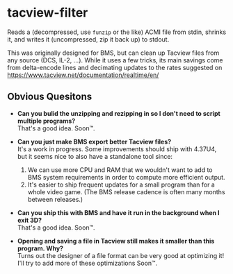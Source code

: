 # tacview-filter

Reads a (decompressed, use `funzip` or the like) ACMI file from stdin,
shrinks it, and writes it (uncompressed, zip it back up) to stdout.

This was originally designed for BMS, but can clean up Tacview files
from any source (DCS, IL-2, ...). While it uses a few tricks, its main
savings come from delta-encode lines and decimating updates to the rates
suggested on https://www.tacview.net/documentation/realtime/en/

## Obvious Quesitons

- **Can you bulid the unzipping and rezipping in so I don't need to script multiple programs?**  
  That's a good idea. Soon™.

- **Can you just make BMS export better Tacview files?**  
  It's a work in progress. Some improvements should ship with 4.37U4, but it seems nice to also have
  a standalone tool since:
  1. We can use more CPU and RAM that we wouldn't want to add to BMS system requirements
     in order to compute more efficient output.
  2. It's easier to ship frequent updates for a small program than for a whole video game.
     (The BMS release cadence is often many months between releases.)

- **Can you ship this with BMS and have it run in the background when I exit 3D?**  
  That's a good idea. Soon™.

- **Opening and saving a file in Tacview still makes it smaller than this program. Why?**  
  Turns out the designer of a file format can be very good at optimizing it!
  I'll try to add more of these optimizations Soon™.
